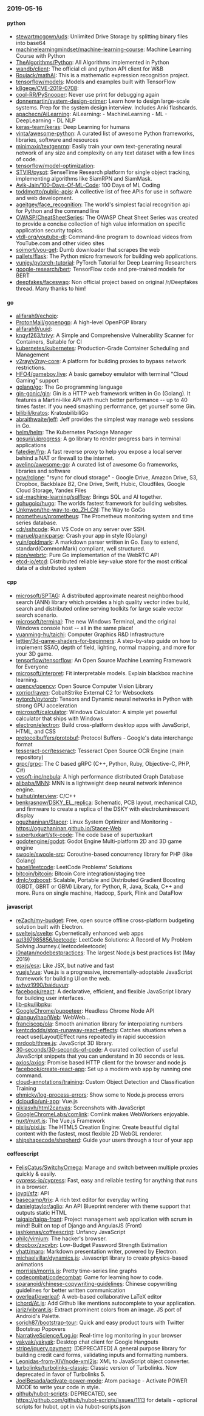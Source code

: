 ### 2019-05-16

#### python
* [stewartmcgown/uds](https://github.com/stewartmcgown/uds): Unlimited Drive Storage by splitting binary files into base64
* [machinelearningmindset/machine-learning-course](https://github.com/machinelearningmindset/machine-learning-course):  Machine Learning Course with Python
* [TheAlgorithms/Python](https://github.com/TheAlgorithms/Python): All Algorithms implemented in Python
* [wandb/client](https://github.com/wandb/client): The official cli and python API client for W&B
* [Roujack/mathAI](https://github.com/Roujack/mathAI): This is a mathematic expression recognition project.
* [tensorflow/models](https://github.com/tensorflow/models): Models and examples built with TensorFlow
* [k8gege/CVE-2019-0708](https://github.com/k8gege/CVE-2019-0708): 
* [cool-RR/PySnooper](https://github.com/cool-RR/PySnooper): Never use print for debugging again
* [donnemartin/system-design-primer](https://github.com/donnemartin/system-design-primer): Learn how to design large-scale systems. Prep for the system design interview. Includes Anki flashcards.
* [apachecn/AiLearning](https://github.com/apachecn/AiLearning): AiLearning:  - MachineLearning - ML - DeepLearning - DL NLP
* [keras-team/keras](https://github.com/keras-team/keras): Deep Learning for humans
* [vinta/awesome-python](https://github.com/vinta/awesome-python): A curated list of awesome Python frameworks, libraries, software and resources
* [minimaxir/textgenrnn](https://github.com/minimaxir/textgenrnn): Easily train your own text-generating neural network of any size and complexity on any text dataset with a few lines of code.
* [tensorflow/model-optimization](https://github.com/tensorflow/model-optimization): 
* [STVIR/pysot](https://github.com/STVIR/pysot): SenseTime Research platform for single object tracking, implementing algorithms like SiamRPN and SiamMask.
* [Avik-Jain/100-Days-Of-ML-Code](https://github.com/Avik-Jain/100-Days-Of-ML-Code): 100 Days of ML Coding
* [toddmotto/public-apis](https://github.com/toddmotto/public-apis): A collective list of free APIs for use in software and web development.
* [ageitgey/face_recognition](https://github.com/ageitgey/face_recognition): The world's simplest facial recognition api for Python and the command line
* [OWASP/CheatSheetSeries](https://github.com/OWASP/CheatSheetSeries): The OWASP Cheat Sheet Series was created to provide a concise collection of high value information on specific application security topics.
* [ytdl-org/youtube-dl](https://github.com/ytdl-org/youtube-dl): Command-line program to download videos from YouTube.com and other video sites
* [soimort/you-get](https://github.com/soimort/you-get):  Dumb downloader that scrapes the web
* [pallets/flask](https://github.com/pallets/flask): The Python micro framework for building web applications.
* [yunjey/pytorch-tutorial](https://github.com/yunjey/pytorch-tutorial): PyTorch Tutorial for Deep Learning Researchers
* [google-research/bert](https://github.com/google-research/bert): TensorFlow code and pre-trained models for BERT
* [deepfakes/faceswap](https://github.com/deepfakes/faceswap): Non official project based on original /r/Deepfakes thread. Many thanks to him!

#### go
* [alifarah9/echoip](https://github.com/alifarah9/echoip): 
* [ProtonMail/gopenpgp](https://github.com/ProtonMail/gopenpgp): A high-level OpenPGP library
* [alifarah9/uuid](https://github.com/alifarah9/uuid): 
* [knqyf263/trivy](https://github.com/knqyf263/trivy): A Simple and Comprehensive Vulnerability Scanner for Containers, Suitable for CI
* [kubernetes/kubernetes](https://github.com/kubernetes/kubernetes): Production-Grade Container Scheduling and Management
* [v2ray/v2ray-core](https://github.com/v2ray/v2ray-core): A platform for building proxies to bypass network restrictions.
* [HFO4/gameboy.live](https://github.com/HFO4/gameboy.live):  A basic gameboy emulator with terminal "Cloud Gaming" support
* [golang/go](https://github.com/golang/go): The Go programming language
* [gin-gonic/gin](https://github.com/gin-gonic/gin): Gin is a HTTP web framework written in Go (Golang). It features a Martini-like API with much better performance -- up to 40 times faster. If you need smashing performance, get yourself some Gin.
* [bilibili/kratos](https://github.com/bilibili/kratos): KratosbilibiliGo
* [abraithwaite/jeff](https://github.com/abraithwaite/jeff): Jeff provides the simplest way manage web sessions in Go.
* [helm/helm](https://github.com/helm/helm): The Kubernetes Package Manager
* [gosuri/uiprogress](https://github.com/gosuri/uiprogress): A go library to render progress bars in terminal applications
* [fatedier/frp](https://github.com/fatedier/frp): A fast reverse proxy to help you expose a local server behind a NAT or firewall to the internet.
* [avelino/awesome-go](https://github.com/avelino/awesome-go): A curated list of awesome Go frameworks, libraries and software
* [ncw/rclone](https://github.com/ncw/rclone): "rsync for cloud storage" - Google Drive, Amazon Drive, S3, Dropbox, Backblaze B2, One Drive, Swift, Hubic, Cloudfiles, Google Cloud Storage, Yandex Files
* [sql-machine-learning/sqlflow](https://github.com/sql-machine-learning/sqlflow): Brings SQL and AI together.
* [gohugoio/hugo](https://github.com/gohugoio/hugo): The worlds fastest framework for building websites.
* [Unknwon/the-way-to-go_ZH_CN](https://github.com/Unknwon/the-way-to-go_ZH_CN): The Way to GoGo 
* [prometheus/prometheus](https://github.com/prometheus/prometheus): The Prometheus monitoring system and time series database.
* [cdr/sshcode](https://github.com/cdr/sshcode): Run VS Code on any server over SSH.
* [maruel/panicparse](https://github.com/maruel/panicparse): Crash your app in style (Golang)
* [yuin/goldmark](https://github.com/yuin/goldmark):  A markdown parser written in Go. Easy to extend, standard(CommonMark) compliant, well structured.
* [pion/webrtc](https://github.com/pion/webrtc): Pure Go implementation of the WebRTC API
* [etcd-io/etcd](https://github.com/etcd-io/etcd): Distributed reliable key-value store for the most critical data of a distributed system

#### cpp
* [microsoft/SPTAG](https://github.com/microsoft/SPTAG): A distributed approximate nearest neighborhood search (ANN) library which provides a high quality vector index build, search and distributed online serving toolkits for large scale vector search scenario.
* [microsoft/terminal](https://github.com/microsoft/terminal): The new Windows Terminal, and the original Windows console host -- all in the same place!
* [yuanming-hu/taichi](https://github.com/yuanming-hu/taichi): Computer Graphics R&D Infrastructure
* [lettier/3d-game-shaders-for-beginners](https://github.com/lettier/3d-game-shaders-for-beginners):  A step-by-step guide on how to implement SSAO, depth of field, lighting, normal mapping, and more for your 3D game.
* [tensorflow/tensorflow](https://github.com/tensorflow/tensorflow): An Open Source Machine Learning Framework for Everyone
* [microsoft/interpret](https://github.com/microsoft/interpret): Fit interpretable models. Explain blackbox machine learning.
* [opencv/opencv](https://github.com/opencv/opencv): Open Source Computer Vision Library
* [xorrior/raven](https://github.com/xorrior/raven): CobaltStrike External C2 for Websockets
* [pytorch/pytorch](https://github.com/pytorch/pytorch): Tensors and Dynamic neural networks in Python with strong GPU acceleration
* [microsoft/calculator](https://github.com/microsoft/calculator): Windows Calculator: A simple yet powerful calculator that ships with Windows
* [electron/electron](https://github.com/electron/electron): Build cross-platform desktop apps with JavaScript, HTML, and CSS
* [protocolbuffers/protobuf](https://github.com/protocolbuffers/protobuf): Protocol Buffers - Google's data interchange format
* [tesseract-ocr/tesseract](https://github.com/tesseract-ocr/tesseract): Tesseract Open Source OCR Engine (main repository)
* [grpc/grpc](https://github.com/grpc/grpc): The C based gRPC (C++, Python, Ruby, Objective-C, PHP, C#)
* [vesoft-inc/nebula](https://github.com/vesoft-inc/nebula): A high performance distributed Graph Database
* [alibaba/MNN](https://github.com/alibaba/MNN): MNN is a lightweight deep neural network inference engine.
* [huihut/interview](https://github.com/huihut/interview):  C/C++
* [benkrasnow/DSKY_EL_replica](https://github.com/benkrasnow/DSKY_EL_replica): Schematic, PCB layout, mechanical CAD, and firmware to create a replica of the DSKY with electroluminescent display
* [oguzhaninan/Stacer](https://github.com/oguzhaninan/Stacer): Linux System Optimizer and Monitoring - https://oguzhaninan.github.io/Stacer-Web
* [supertuxkart/stk-code](https://github.com/supertuxkart/stk-code): The code base of supertuxkart
* [godotengine/godot](https://github.com/godotengine/godot): Godot Engine  Multi-platform 2D and 3D game engine
* [swoole/swoole-src](https://github.com/swoole/swoole-src):  Coroutine-based concurrency library for PHP (like Golang)
* [haoel/leetcode](https://github.com/haoel/leetcode): LeetCode Problems' Solutions
* [bitcoin/bitcoin](https://github.com/bitcoin/bitcoin): Bitcoin Core integration/staging tree
* [dmlc/xgboost](https://github.com/dmlc/xgboost): Scalable, Portable and Distributed Gradient Boosting (GBDT, GBRT or GBM) Library, for Python, R, Java, Scala, C++ and more. Runs on single machine, Hadoop, Spark, Flink and DataFlow

#### javascript
* [reZach/my-budget](https://github.com/reZach/my-budget): Free, open source offline cross-platform budgeting solution built with Electron.
* [sveltejs/svelte](https://github.com/sveltejs/svelte): Cybernetically enhanced web apps
* [azl397985856/leetcode](https://github.com/azl397985856/leetcode): LeetCode Solutions: A Record of My Problem Solving Journey.( leetcodeleetcode)
* [i0natan/nodebestpractices](https://github.com/i0natan/nodebestpractices):  The largest Node.js best practices list (May 2019)
* [esxjs/esx](https://github.com/esxjs/esx): Like JSX, but native and fast
* [vuejs/vue](https://github.com/vuejs/vue):  Vue.js is a progressive, incrementally-adoptable JavaScript framework for building UI on the web.
* [syhyz1990/baiduyun](https://github.com/syhyz1990/baiduyun):  
* [facebook/react](https://github.com/facebook/react): A declarative, efficient, and flexible JavaScript library for building user interfaces.
* [lib-pku/libpku](https://github.com/lib-pku/libpku): 
* [GoogleChrome/puppeteer](https://github.com/GoogleChrome/puppeteer): Headless Chrome Node API
* [qianguyihao/Web](https://github.com/qianguyihao/Web): WebWeb...
* [franciscop/ola](https://github.com/franciscop/ola):  Smooth animation library for interpolating numbers
* [kentcdodds/stop-runaway-react-effects](https://github.com/kentcdodds/stop-runaway-react-effects):  Catches situations when a react use(Layout)Effect runs repeatedly in rapid succession
* [mrdoob/three.js](https://github.com/mrdoob/three.js): JavaScript 3D library.
* [30-seconds/30-seconds-of-code](https://github.com/30-seconds/30-seconds-of-code): A curated collection of useful JavaScript snippets that you can understand in 30 seconds or less.
* [axios/axios](https://github.com/axios/axios): Promise based HTTP client for the browser and node.js
* [facebook/create-react-app](https://github.com/facebook/create-react-app): Set up a modern web app by running one command.
* [cloud-annotations/training](https://github.com/cloud-annotations/training):  Custom Object Detection and Classification Training
* [ehmicky/log-process-errors](https://github.com/ehmicky/log-process-errors): Show some  to Node.js process errors
* [dcloudio/uni-app](https://github.com/dcloudio/uni-app):  Vue.js 
* [niklasvh/html2canvas](https://github.com/niklasvh/html2canvas): Screenshots with JavaScript
* [GoogleChromeLabs/comlink](https://github.com/GoogleChromeLabs/comlink): Comlink makes WebWorkers enjoyable.
* [nuxt/nuxt.js](https://github.com/nuxt/nuxt.js): The Vue.js Framework
* [pixijs/pixi.js](https://github.com/pixijs/pixi.js): The HTML5 Creation Engine: Create beautiful digital content with the fastest, most flexible 2D WebGL renderer.
* [shipshapecode/shepherd](https://github.com/shipshapecode/shepherd): Guide your users through a tour of your app

#### coffeescript
* [FelisCatus/SwitchyOmega](https://github.com/FelisCatus/SwitchyOmega): Manage and switch between multiple proxies quickly & easily.
* [cypress-io/cypress](https://github.com/cypress-io/cypress): Fast, easy and reliable testing for anything that runs in a browser.
* [joyqi/sfz](https://github.com/joyqi/sfz): API
* [basecamp/trix](https://github.com/basecamp/trix): A rich text editor for everyday writing
* [danielgtaylor/aglio](https://github.com/danielgtaylor/aglio): An API Blueprint renderer with theme support that outputs static HTML
* [taigaio/taiga-front](https://github.com/taigaio/taiga-front): Project management web application with scrum in mind! Built on top of Django and AngularJS (Front)
* [jashkenas/coffeescript](https://github.com/jashkenas/coffeescript): Unfancy JavaScript
* [philc/vimium](https://github.com/philc/vimium): The hacker's browser.
* [dropbox/zxcvbn](https://github.com/dropbox/zxcvbn): Low-Budget Password Strength Estimation
* [yhatt/marp](https://github.com/yhatt/marp): Markdown presentation writer, powered by Electron.
* [michaelvillar/dynamics.js](https://github.com/michaelvillar/dynamics.js): Javascript library to create physics-based animations
* [morrisjs/morris.js](https://github.com/morrisjs/morris.js): Pretty time-series line graphs
* [codecombat/codecombat](https://github.com/codecombat/codecombat): Game for learning how to code.
* [sparanoid/chinese-copywriting-guidelines](https://github.com/sparanoid/chinese-copywriting-guidelines): Chinese copywriting guidelines for better written communication
* [overleaf/overleaf](https://github.com/overleaf/overleaf): A web-based collaborative LaTeX editor
* [ichord/At.js](https://github.com/ichord/At.js): Add Github like mentions autocomplete to your application.
* [jariz/vibrant.js](https://github.com/jariz/vibrant.js): Extract prominent colors from an image. JS port of Android's Palette.
* [sorich87/bootstrap-tour](https://github.com/sorich87/bootstrap-tour): Quick and easy product tours with Twitter Bootstrap Popovers
* [NarrativeScience/Log.io](https://github.com/NarrativeScience/Log.io): Real-time log monitoring in your browser
* [yakyak/yakyak](https://github.com/yakyak/yakyak): Desktop chat client for Google Hangouts
* [stripe/jquery.payment](https://github.com/stripe/jquery.payment): [DEPRECATED] A general purpose library for building credit card forms, validating inputs and formatting numbers.
* [Leonidas-from-XIV/node-xml2js](https://github.com/Leonidas-from-XIV/node-xml2js): XML to JavaScript object converter.
* [turbolinks/turbolinks-classic](https://github.com/turbolinks/turbolinks-classic): Classic version of Turbolinks. Now deprecated in favor of Turbolinks 5.
* [JoelBesada/activate-power-mode](https://github.com/JoelBesada/activate-power-mode): Atom package - Activate POWER MODE to write your code in style.
* [github/hubot-scripts](https://github.com/github/hubot-scripts): DEPRECATED, see https://github.com/github/hubot-scripts/issues/1113 for details - optional scripts for hubot, opt in via hubot-scripts.json
